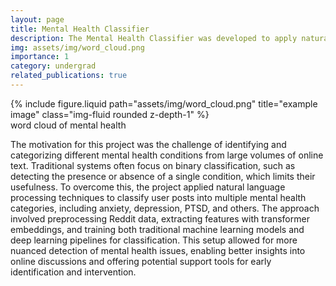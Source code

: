 ```yaml
---
layout: page
title: Mental Health Classifier
description: The Mental Health Classifier was developed to apply natural language processing for detecting and categorizing mental health conditions from online text, supporting early identification and analysis across multiple categories
img: assets/img/word_cloud.png
importance: 1
category: undergrad
related_publications: true
---
```


<div class="row justify-content-sm-center">
    <div class="col-sm-8 mt-3 mt-md-0">
        {% include figure.liquid path="assets/img/word_cloud.png" title="example image" class="img-fluid rounded z-depth-1" %}
    </div>
</div>
<div class="caption">
    word cloud of mental health
</div>

The motivation for this project was the challenge of identifying and categorizing different mental health conditions from large volumes of online text. Traditional systems often focus on binary classification, such as detecting the presence or absence of a single condition, which limits their usefulness. To overcome this, the project applied natural language processing techniques to classify user posts into multiple mental health categories, including anxiety, depression, PTSD, and others. The approach involved preprocessing Reddit data, extracting features with transformer embeddings, and training both traditional machine learning models and deep learning pipelines for classification. This setup allowed for more nuanced detection of mental health issues, enabling better insights into online discussions and offering potential support tools for early identification and intervention.

